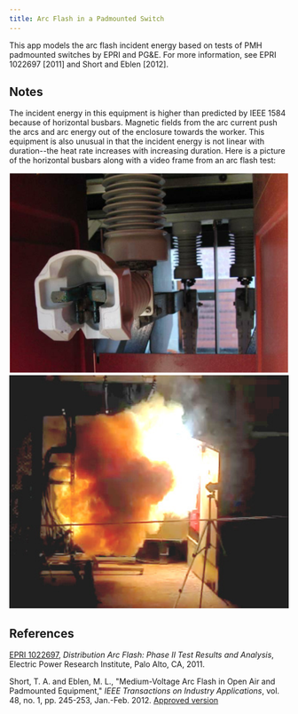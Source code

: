 ```yaml
---
title: Arc Flash in a Padmounted Switch
---
```



This app models the arc flash incident energy based on tests of PMH
padmounted switches by EPRI and PG&E. For more information, see
EPRI 1022697 [2011] and Short and Eblen [2012].

<div id="mdpad"></div>

## Notes

The incident energy in this equipment is higher than predicted by
IEEE 1584 because of horizontal busbars.
Magnetic fields from the arc current push the arcs and arc energy out
of the enclosure towards the worker. This equipment is also unusual in
that the incident energy is not linear with duration--the heat rate
increases with increasing duration. Here is a picture of the
horizontal busbars along with a video frame from an arc flash test:

<div class="row">
  <div class="col-md-4">
    <img class="img-responsive" src="padmount2.png">
  </div>
  <div class="col-md-4">
    <img class="img-responsive" src="padmount1.png">
  </div>
</div>

## References

[EPRI 1022697](http://www.epri.com/abstracts/Pages/ProductAbstract.aspx?ProductId=000000000001022697),
*Distribution Arc Flash: Phase II Test Results and Analysis*, Electric
Power Research Institute, Palo Alto, CA, 2011.

Short, T. A. and Eblen, M. L., "Medium-Voltage Arc Flash in Open Air
and Padmounted Equipment," *IEEE Transactions on Industry Applications*,
vol. 48, no. 1, pp. 245-253, Jan.-Feb. 2012.
[Approved version](//distributionhandbook.com/papers/ieee_repc_arc_flash_tshort_meblen_2011_IAS_submission.pdf)

<link rel="stylesheet" href="https://stackpath.bootstrapcdn.com/bootstrap/4.3.1/css/bootstrap.min.css" integrity="sha384-ggOyR0iXCbMQv3Xipma34MD+dH/1fQ784/j6cY/iJTQUOhcWr7x9JvoRxT2MZw1T" crossorigin="anonymous">

<script src="/js/mdpad.js"></script>
<script src="//unpkg.com/mithril/mithril.js"></script>
<script src="//cdnjs.cloudflare.com/ajax/libs/numeric/1.2.6/numeric.min.js"></script>
<script src="//cdnjs.cloudflare.com/ajax/libs/underscore.js/1.9.1/underscore-min.js"></script>
<script src="https://code.highcharts.com/8.0.0/highcharts.js"></script>

<script>

function binput({title = "", mdpad = "", type = "number", step = 1, min = 0, value = 10}={}) {
    return m(".form-group",
             m("label.control-label.col-sm-12", title),
             m(".col-sm-12", 
               m("input.form-control", {mdpad:mdpad, type:type, step:step, min:min, value:value})))
}

function bselect({title, mdpad, options, selected}={}) {
    var options = options.map(x => m("option", (x == selected) ? {selected: "selected"} : {}, x));
    return m(".form-group",
             m("label.control-label.col-sm-12", title),
             m(".col-sm-12", 
               m("select.form-control", {mdpad:mdpad}, options) ))
}

function mdpad_init() {
    var layout =
      m(".row",
        m(".col-md-4",
          m("br"),
          m("br"),
          m("form.form",
            binput({ title:"Working distance, in", mdpad:"D", step:5, value:36 }),
            binput({ title:m("span", "Clothing rating, cal/cm", m("sup", 2)), mdpad:"clothing", value:8 }),
            binput({ title:"Bolted current, kA", mdpad:"I", value:6 }),
            binput({ title:"Duration, sec", mdpad:"t", step:0.1, value:1.0 }),
            binput({ title:"Safety multiplier", mdpad:"k", step:0.1, value:1.15 }),
            bselect({ title:"Plotting extras", mdpad:"graphextras", options: ["Vary working distance", "Vary clothing", "None",] }),
            )),
        m(".col-md-8",
          m("h3", "Results"),
          m("#results"),
          m("#plot", {style:"max-width:500px"})))
    m.render(document.querySelector("#mdpad"), layout);
}

var pow = Math.pow

findcals = function(I, t, d, k) {
    return k * 3547 * pow(I, 1.5) * pow(t, 1.35) / pow(d, 2.1);
}

findduration = function(E, I, d, k) {
    return pow(E * pow(d, 2.1) / (k * 3547 * pow(I, 1.5)), 1/1.35);
}
plotOptions: {
    line: {
        animation: false
    }
}
var plotinfo = { chart: { type: "line", height: "130%", spacingRight: 20 },
  title: { text: "Time-current curve" },
  plotOptions: { series: { marker: { enabled: false } }, 
                 line: { animation: false } },
  responsive: {
    rules: [{
      condition: {
        maxWidth: 500,
      },
      chartOptions: {
        legend: {
          align: 'center',
          verticalAlign: 'bottom',
          layout: 'horizontal',
        }
      }
    }]
  },                 
  xAxis: 
   { type: "logarithmic",
     min: 1,
     max: 100,
     endOnTick: true,
     tickInterval: 1,
     minorTickInterval: 0.1,
     gridLineWidth: 1,
     title: { text: "Current, kA" } },
  yAxis: 
   { type: "logarithmic",
     min: 0.02,
     max: 10,
     tickInterval: 1,
     minorTickInterval: 0.1,
     title: { text: "Time, sec" } },
  legend: 
   { align: "right",
     verticalAlign: "middle",
     layout: "vertical",
     borderWidth: 0 } }


function mdpad_update() {
    var {I, t, D, k, clothing, graphextras} = mdpad
    cals = findcals(I, t, D, k)
    duration = findduration(clothing, I, D, k)
    
    m.render(document.querySelector("#results"), 
        m("div", "Incident energy for the given current and duration = ",
          m("b", cals.toFixed(1), " cal/cm", m("sup", 2)), m("br"),
          "Duration limit for the given current and clothing = ",
          m("b", duration.toFixed(2) + " secs")))
    currents = numeric.pow(10,numeric.linspace(0,2,40))
    durations1 = _.map(currents, function(I) {return findduration(clothing, I, D, k)})
    series1 = _.zip(currents,durations1)
    if (graphextras == "Vary clothing") {
        durations0 = _.map(currents, function(I) {return findduration(clothing * 2, I, D, k)})
        series0 = _.zip(currents,durations0)
        durations2 = _.map(currents, function(I) {return findduration(clothing / 2, I, D, k)})
        series2 = _.zip(currents,durations2)
        plotinfo.series = [{name: clothing*2 + " cals at " + D + "\"", data: series0},
                           {name: clothing   + " cals at " + D + "\"", data: series1},
                           {name: clothing/2 + " cals at " + D + "\"", data: series2}]
    } else if (graphextras == "Vary working distance") {
        durations0 = _.map(currents, function(I) {return findduration(clothing, I, D * 2, k)})
        series0 = _.zip(currents,durations0)
        durations2 = _.map(currents, function(I) {return findduration(clothing, I, D / 2, k)})
        series2 = _.zip(currents,durations2)
        plotinfo.series = [{name: clothing + " cals at " + D*2 + "\"", data: series0},
                           {name: clothing + " cals at " + D + "\"", data: series1},
                           {name: clothing + " cals at " + D/2 + "\"", data: series2}]
    } else {
        plotinfo.series = [{name: clothing + " cals at " + D + "\"", data: series1}]
    }
    Highcharts.chart("plot", plotinfo)
}

</script>

